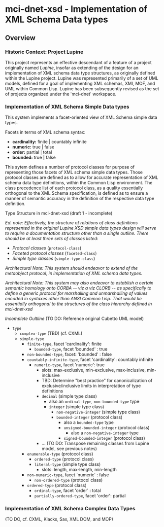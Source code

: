 mci-dnet-xsd - Implementation of XML Schema Data types
======================================================

## Overview

### Historic Context: Project Lupine

This project represents an effective descendant of a feature of a
project originally named _Lupine_, insofar as extending of the design
for an implementation of XML schema data type structures, as
originally defined within the Lupine project. Lupine was represented
primarily of a set of UML models, defined for a goal of implementing
XML schemas, XMI, MOF, and UML within Common Lisp. Lupine has been
subsequently revised as the set of projects organized under the
'mci-dnet' workspace. 

### Implementation of XML Schema Simple Data types

This system implements a facet-oriented view of XML Schema simple data
types.

Facets in terms of XML schema syntax:

* **cardinality:** finite | countably infinite
* **numeric:** true | false
* **order:** partial | total
* **bounded:** true | false

This sytem defines a number of protocol classes for purpose of
representing those facets of XML schema simple data types. Those
protocol classes are defined as to allow for accurate representation of
XML schema data type definitions, within the Common Lisp
environment. The class precedence list of each protocol class, as a
quality essentially orthogonal to the XML Schema specification, is 
defined as to ensure a manner of semantic accuracy in the definition
of the respective data type definition.


Type Structure in mci-dnet-xsd (draft 1 - incomplete)

_Ed. note: Effectively, the structure of relations of class
definitions represented in the original Lupine  XSD simple data types
design will serve to require a documentation structure other than a
single outline. There should be at least three sets of classes listed:_

* _Protocol classes_ (`protocol-class`)
* _Faceted protocol classes_ (`faceted-class`)
* _Simple type classes_ (`simple-type-class`)

_Architectural Note: This system should endeavor to extend of the
metaobject protocol, in implementation of XML schema data types._

_Architectural Note: This system may also endeavor to establish a
certain semantic homology onto CORBA -- viz a viz CLORB -- as
specifically to define a  generic protocol for marshalling and
unmarshalling of values encoded in syntaxes other than ANSI Common
Lisp. That would be essentially orthogonal to the structures of the
class hierarchy defined in mci-dnet-xsd_


_Incomplete Oultline_ (TO DO: Reference original Cubetto UML model)

* `type`
    * `complex-type` (TBD) (cf. CXML)
    * `simple-type`
        * `finite-type`, facet 'cardinality': finite
            * `bounded-type`, facet 'bounded' : true
        * `non-bounded-type`, facet: 'bounded' : false
        * `countably-infinite-type`, facet 'cardinality': countably infinite
            * `numeric-type`, facet 'numeric': true
                * slots: max-exclusive, min-exclusive, max-inclusive, min-inclusive
                * TBD: Determine "best practice" for canonicalization of exclusive/inclusive limits in interpretation of type definitions
                * `decimal` (simple type class)
                    * also an `ordinal-type`, `non-bounded-type` type
                    * `integer` (simple type class)
                        * `non-negative-integer` (simple type class)
                        * `bounded-integer` (protocol class)
                            * also a `bounded-type` type
                            * `unsigned-bounded-integer` (protocol class)
                                * also a `non-negative-integer` type
                            * `signed-bounded-integer` (protocol class)
               *  ... (TO DO: Transpose remaining classes from Lupine model, see previous notes)
        * `enumerable-type` (protocol class)
            * `ordered-type` (protocol class)
            * `literal-type` (simple type class)
                * slots: length, max-length, min-length
        * `non-numeric-type`, facet 'numeric' : false
            * `non-ordered-type` (protocol class)
        * `ordered-type` (protocol class)
            * `ordinal-type`, facet 'order' : total
            * `partially-ordered-type`, facet 'order': partial

### Implementation of XML Schema Complex Data Types

(TO DO, cf. CXML, Klacks, Sax, XML DOM, and MOP)
